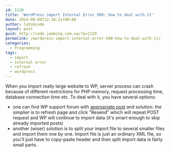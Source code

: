 ```yaml
---
id: 1120
title: 'WordPress import Internal Error 500: how to deal with it'
date: 2014-09-09T12:38:21+00:00
author: latobcode
layout: post
guid: http://code.jamming.com.ua/?p=1120
permalink: /wordpress-import-internal-error-500-how-to-deal-with-it/
categories:
  - Programming
tags:
  - import
  - internal error
  - refresh
  - wordpress
---
```

When you import really large website to WP, server process can crash because of different restrictions for PHP memory, request processing time, database connection time etc. To deal with it, you have several options:

  * one can find WP support forum with <a href="http://wordpress.org/support/topic/importing-wordpress-xml-fails-with-a-500-error" target="_blank">appropriate post</a> and solution: the simplier is to refresh page and click "Resend" which will repeat POST request and WP will continue to import data (it's smart enough to skip already imported posts)
  * another (wiser) solution is to split your import file to several smaller files and import them one by one. Import file is just an ordinary XML file, so you'll just have to copy-paste header and then split import data is fairly small parts.